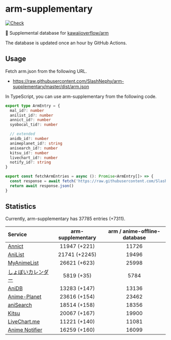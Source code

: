 # arm-supplementary

[![Check](https://github.com/SlashNephy/arm-supplementary/actions/workflows/check-node.yml/badge.svg)](https://github.com/SlashNephy/arm-supplementary/actions/workflows/check-node.yml)

💊 Supplemental database for [kawaiioverflow/arm](https://github.com/kawaiioverflow/arm)

The database is updated once an hour by GitHub Actions.

## Usage

Fetch arm.json from the following URL.

- https://raw.githubusercontent.com/SlashNephy/arm-supplementary/master/dist/arm.json

In TypeScript, you can use arm-supplementary from the following code.

```TypeScript
export type ArmEntry = {
  mal_id?: number
  anilist_id?: number
  annict_id?: number
  syobocal_tid?: number

  // extended
  anidb_id?: number
  animeplanet_id?: string
  anisearch_id?: number
  kitsu_id?: number
  livechart_id?: number
  notify_id?: string
}

export const fetchArmEntries = async (): Promise<ArmEntry[]> => {
  const response = await fetch('https://raw.githubusercontent.com/SlashNephy/arm-supplementary/master/dist/arm.json')
  return await response.json()
}
```

## Statistics

Currently, arm-supplementary has 37785 entries (+7311).

| Service                                     | arm-supplementary | arm / anime-offline-database |
| :------------------------------------------ | :---------------: | :--------------------------: |
| [Annict](https://annict.com)                |   11947 (+221)    |            11726             |
| [AniList](https://anilist.co)               |   21741 (+2245)   |            19496             |
| [MyAnimeList](https://myanimelist.net)      |   26621 (+623)    |            25998             |
| [しょぼいカレンダー](https://cal.syoboi.jp) |    5819 (+35)     |             5784             |
| [AniDB](https://anidb.net)                  |   13283 (+147)    |            13136             |
| [Anime-Planet](https://anime-planet.com)    |   23616 (+154)    |            23462             |
| [aniSearch](https://anisearch.com)          |   18514 (+158)    |            18356             |
| [Kitsu](https://kitsu.io)                   |   20067 (+167)    |            19900             |
| [LiveChart.me](https://livechart.me)        |   11221 (+140)    |            11081             |
| [Anime Notifier](https://notify.moe)        |   16259 (+160)    |            16099             |
